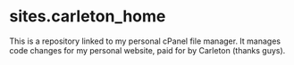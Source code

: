 # sites.carleton_home
This is a repository linked to my personal cPanel file manager. It manages code changes for my personal website, paid for by Carleton (thanks guys).
